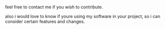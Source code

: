 feel free to contact me if you wish to contribute.

also i would love to know if youre using my software in your project, so i can consider certain features and changes.
